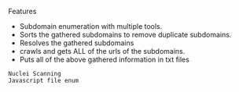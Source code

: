 Features

- Subdomain enumeration with multiple tools.
- Sorts the gathered subdomains to remove duplicate subdomains.
- Resolves the gathered subdomains
-  crawls and gets ALL of the urls of the subdomains.
- Puts all of the above gathered information in txt files
``` TODO 
Nuclei Scanning
Javascript file enum 
